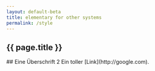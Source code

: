 ```yaml
---
layout: default-beta
title: elementary for other systems
permalink: /style
---
```


<article class="page">
  <h1>{{ page.title }}</h1>

  <div class="entry">
    ## Eine Überschrift 2
    Ein toller [Link](http://google.com).
  </div>
</article>